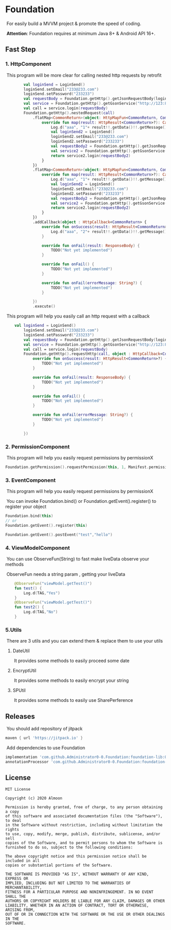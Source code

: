 # Foundation

​	For easily build a MVVM project & promote the speed of coding.

​	**Attention**: Foundation requires at minimum Java 8+ & Android API 16+.

## Fast Step

### 1. HttpComponent

​		This program will be more clear for calling nested http requests by retrofit

```kotlin
        val loginSend = LoginSend()
        loginSend.setEmail("233@233.com")
        loginSend.setPassword("233233")
        val requestBody = Foundation.getHttp().getJsonRequestBody(loginSend)
        val service = Foundation.getHttp().getGsonService("http://123:8000/", RetrofitService::class)
        val call = service.login(requestBody)
        Foundation.getHttp().nestedRequest(call)
            .flatMap<CommonReturn>(object: HttpMapFun<CommonReturn, CommonReturn> {
                override fun map(result: HttpResult<CommonReturn>?): Call<CommonReturn> {
                    Log.d("aaa", "1"+ result!!.getData()!!.getMessage())
                    val loginSend2 = LoginSend()
                    loginSend2.setEmail("233@233.com")
                    loginSend2.setPassword("233233")
                    val requestBody2 = Foundation.getHttp().getJsonRequestBody(loginSend2)
                    val service2 = Foundation.getHttp().getGsonService("http://123:8000/", RetrofitService::class)
                    return service2.login(requestBody2)
                }
            })
            .flatMap<CommonReturn>(object: HttpMapFun<CommonReturn, CommonReturn> {
                override fun map(result: HttpResult<CommonReturn>?): Call<CommonReturn> {
                    Log.d("aaa", "1"+ result!!.getData()!!.getMessage())
                    val loginSend2 = LoginSend()
                    loginSend2.setEmail("233@233.com")
                    loginSend2.setPassword("233233")
                    val requestBody2 = Foundation.getHttp().getJsonRequestBody(loginSend2)
                    val service2 = Foundation.getHttp().getGsonService("http://123:8000/", RetrofitService::class)
                    return service2.login(requestBody2)
                }
            })
            .addCallback(object : HttpCallback<CommonReturn> {
                override fun onSuccess(result: HttpResult<CommonReturn>?) {
                    Log.d("aaa", "2"+ result!!.getData()!!.getMessage())
                }

                override fun onFail(result: ResponseBody) {
                    TODO("Not yet implemented")
                }

                override fun onFail() {
                    TODO("Not yet implemented")
                }

                override fun onFail(errorMessage: String?) {
                    TODO("Not yet implemented")
                }

            })
            .execute()
```

​		This program will help you easily call an http request with a callback

```kotlin
	val loginSend = LoginSend()
        loginSend.setEmail("233@233.com")
        loginSend.setPassword("233233")
        val requestBody = Foundation.getHttp().getJsonRequestBody(loginSend)
        val service = Foundation.getHttp().getGsonService("http://123:8000/", RetrofitService::class)
        val call = service.login(requestBody)
        Foundation.getHttp().requestHttp(call, object : HttpCallback<CommonReturn> {
            override fun onSuccess(result: HttpResult<CommonReturn>?) {
                TODO("Not yet implemented")
            }

            override fun onFail(result: ResponseBody) {
                TODO("Not yet implemented")
            }

            override fun onFail() {
                TODO("Not yet implemented")
            }

            override fun onFail(errorMessage: String?) {
                TODO("Not yet implemented")
            }

        })
```

### 2. PermissionComponent

​			This program will help you easily request permissions by permissionX

```kotlin
Foundation.getPermission().requestPermission(this, 1, Manifest.permission.WRITE_EXTERNAL_STORAGE)
```

### 3. EventComponent

​			This program will help you easily request permissions by permissionX

​			You can invoke Foundation.bind() or Foundation.getEvent().register() to register your object

```kotlin
Foundation.bind(this)
// or
Foundation.getEvent().register(this)

Foundation.getEvent().postEvent("test","hello")
```

### 4. ViewModelComponent

​		You can use ObserveFun(String) to fast make liveData observe your methods

​		ObserveFun needs a string param , getting your liveData 

```kotlin
    @ObserveFun("viewModel.getTest()")
    fun test() {
        Log.d(TAG,"Yes")
    }
    @ObserveFun("viewModel.getTest()")
    fun test2() {
        Log.d(TAG,"No")
    }
```

### 5.Utils

​		There are 3 utils and you can extend them & replace them to use your utils

  1. DateUtil

     ​	It provides some methods to easily proceed some date

  2. EncryptUtil

     ​	It provides some methods to easily encrypt your string

  3. SPUtil

     ​	It provides some methods to easily use SharePerference

## Releases

​	You should add repository of jitpack

```groovy
maven { url 'https://jitpack.io' }
```

​	Add dependencies to use Foundation

```groovy
implementation 'com.github.Administrator0-0.Foundation:foundation-lib:0.01'
annotationProcessor 'com.github.Administrator0-0.Foundation:foundation-processor:0.01'
```

## License

```
MIT License

Copyright (c) 2020 Almoon

Permission is hereby granted, free of charge, to any person obtaining a copy
of this software and associated documentation files (the "Software"), to deal
in the Software without restriction, including without limitation the rights
to use, copy, modify, merge, publish, distribute, sublicense, and/or sell
copies of the Software, and to permit persons to whom the Software is
furnished to do so, subject to the following conditions:

The above copyright notice and this permission notice shall be included in all
copies or substantial portions of the Software.

THE SOFTWARE IS PROVIDED "AS IS", WITHOUT WARRANTY OF ANY KIND, EXPRESS OR
IMPLIED, INCLUDING BUT NOT LIMITED TO THE WARRANTIES OF MERCHANTABILITY,
FITNESS FOR A PARTICULAR PURPOSE AND NONINFRINGEMENT. IN NO EVENT SHALL THE
AUTHORS OR COPYRIGHT HOLDERS BE LIABLE FOR ANY CLAIM, DAMAGES OR OTHER
LIABILITY, WHETHER IN AN ACTION OF CONTRACT, TORT OR OTHERWISE, ARISING FROM,
OUT OF OR IN CONNECTION WITH THE SOFTWARE OR THE USE OR OTHER DEALINGS IN THE
SOFTWARE.
```

